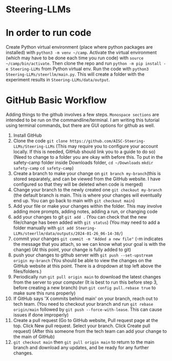 # Steering-LLMs

# In order to run code
Create Python virtual environment (place where python packages are installed) with ``python3 -m venv ~/camp``. Activate the virtual environment (which may have to be done each time you run code) with ``source ~/camp/bin/activate``. Then clone the repo and run ``python -m pip install -e Steering-LLMs`` from Python virtual env. Run the code with ``python3 Steering-LLMs/steerllm/main.py``. This will create a folder with the experiment results in ``Steering-LLMs/data/output``.

# GitHub Basic Workflow
Adding things to the github involves a few steps. ``Monospace sections`` are intended to be run on the commandline/terminal. I am writing this tutorial using terminal commands, but there are GUI options for github as well.


1. Install GitHub
2. Clone the code ``git clone https://github.com/AISC-Steering-LLMs/Steering-LLMs`` (This may require you to configure your account locally. If this is needed, GitHub should link you to a guide to do so) (Need to change to a folder you are okay with before this. To put in the safety-camp folder inside Downloads folder, ``cd ~/Downloads`` ``mkdir safety-camp`` ``cd safety-camp``)
3. Create a branch to make your change on ``git branch my-branch``(this is stored separately, and can be viewed from the GitHub website. I have configured so that they will be deleted when code is merged)
4. Change your branch to the newly created one ``git checkout my-branch`` (the default branch is main. This is where your changes will eventually end up. You can go back to main with ``git checkout main``)
5. Add your file or make your changes within the folder. This may involve adding more prompts, adding notes, adding a run, or changing code
6. add your changes to git ``git add .`` (You can check that the new file/change has been added with ``git status``) (You may need to add a folder manually with ``git add Steering-LLMs/steerllm/data/outputs/2024-01-26_06-14-38/``)
7. commit your changes ``git commit -m "Added a new file"`` (-m indicates the message that you attach, so we can know what your goal is with the change) (At this point, your change is fully added to git)
8. push your changes to github server with ``git push --set-upstream origin my-branch`` (You should be able to view the changes on the GitHub website at this point. There is a dropdown at top left above the files/folders.)
9. Periodically run ``git pull origin main`` to download the latest changes from the server to your computer (It is best to run this before step 3, before creating a new branch) (run ``git config pull.rebase true`` to make sure this runs properly)
10. If GitHub says 'X commits behind main' on your branch, reach out to tech team. (You need to checkout your branch and run ``git rebase origin/main`` followed by ``git push --force-with-lease``. This can cause issues if done improperly)
11. Create a pull request (Go to GitHub website, Pull request page at the top. Click New pull request. Select your branch. Click Create pull request) (After this someone from the tech team can add your change to the main of GitHub)
12. ``git checkout main`` then ``git pull origin main`` to return to the main branch and download any updates, and be ready for any further changes. 
